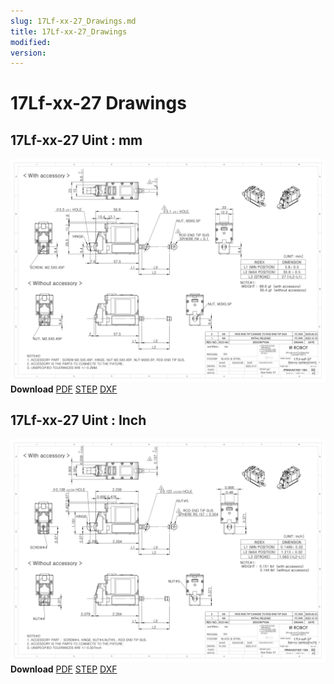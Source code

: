 ```yaml
---
slug: 17Lf-xx-27_Drawings.md
title: 17Lf-xx-27_Drawings
modified: 
version:
---
```

# 17Lf-xx-27 Drawings
## 17Lf-xx-27 Uint : mm
![12Lf-xxF-27 Drawing](./data/ENG-17Lf-xxF-27-Sevo-Seriesmm_Rev02_20250523.png)  
**Download** <a href="/downloads/17Lf/ENG-17Lf-xxF-27-Sevo-Seriesmm_Rev02_20250523.pdf" download>PDF</a> <a href="/downloads/17Lf/17Lf-xxxxx-27-Servo-Series_Rev02_20250523.step" download>STEP</a> <a href="/downloads/17Lf/17Lf-xxxxx-27-Servo-Seriesmm_Rev02_20250523.DXF" download>DXF</a>
## 17Lf-xx-27 Uint : Inch
![12Lf-xxF-27 Drawing](./data/ENG-17Lf-xxF-27-Sevo-Seriesinch_Rev02_20250523.png)  
**Download** <a href="/downloads/17Lf/17Lf-xxxxx-27-Servo-Seriesinch_Rev02_20250523.pdf" download>PDF</a> <a href="/downloads/17Lf/17Lf-xxxxx-27-Servo-Series_Rev02_20250523.step" download>STEP</a> <a href="/downloads/17Lf/17Lf-xxxxx-27-Servo-Seriesinch_Rev02_20250523.DXF" download>DXF</a>